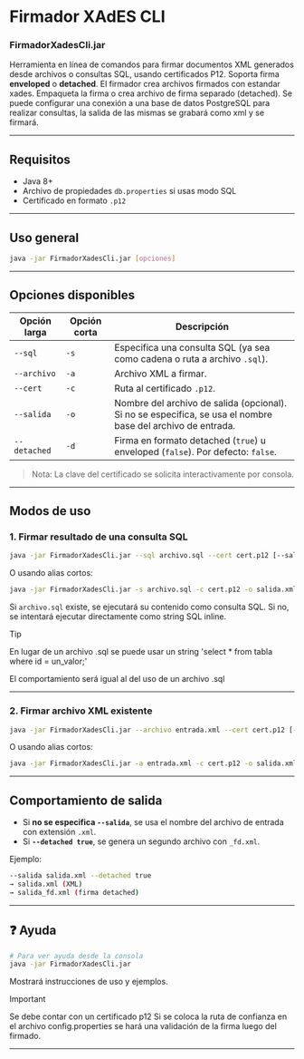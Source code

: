 # Firmador XAdES CLI
### FirmadorXadesCli.jar

Herramienta en línea de comandos para firmar documentos XML generados desde archivos o consultas SQL, usando certificados P12. Soporta firma **enveloped** o **detached**.
El firmador crea archivos firmados con estandar xades. Empaqueta la firma o crea archivo de firma separado (detached).
Se puede configurar una conexión a una base de datos PostgreSQL para realizar consultas, la salida de las mismas se grabará como xml y se firmará.

---

## Requisitos

- Java 8+
- Archivo de propiedades `db.properties` si usas modo SQL
- Certificado en formato `.p12`

---

## Uso general

```bash
java -jar FirmadorXadesCli.jar [opciones]
```

---

## Opciones disponibles

| Opción larga       | Opción corta | Descripción |
|--------------------|--------------|-------------|
| `--sql`	     | `-s`         | Especifica una consulta SQL (ya sea como cadena o ruta a archivo `.sql`). |
| `--archivo`        | `-a`         | Archivo XML a firmar. |
| `--cert`           | `-c`         | Ruta al certificado `.p12`. |
| `--salida`         | `-o`         | Nombre del archivo de salida (opcional). Si no se especifica, se usa el nombre base del archivo de entrada. |
| `--detached`       | `-d`         | Firma en formato detached (`true`) u enveloped (`false`). Por defecto: `false`. |

> Nota: La clave del certificado se solicita interactivamente por consola.

---

## Modos de uso

### 1. Firmar resultado de una consulta SQL

```bash
java -jar FirmadorXadesCli.jar --sql archivo.sql --cert cert.p12 [--salida salida.xml] [--detached true|false]
```

O usando alias cortos:
```bash
java -jar FirmadorXadesCli.jar -s archivo.sql -c cert.p12 -o salida.xml -d true
```

Si `archivo.sql` existe, se ejecutará su contenido como consulta SQL. 
Si no, se intentará ejecutar directamente como string SQL inline.

> [!TIP]
> En lugar de un archivo .sql se puede usar un string 'select * from tabla where id = un_valor;'
> 
> El comportamiento será igual al del uso de un archivo .sql

---

### 2. Firmar archivo XML existente

```bash
java -jar FirmadorXadesCli.jar --archivo entrada.xml --cert cert.p12 [--salida salida.xml] [--detached true|false]
```

O usando alias cortos:
```bash
java -jar FirmadorXadesCli.jar -a entrada.xml -c cert.p12 -o salida.xml -d true
```

---

## Comportamiento de salida

- Si **no se especifica `--salida`**, se usa el nombre del archivo de entrada con extensión `.xml`.
- Si **`--detached true`**, se genera un segundo archivo con `_fd.xml`.

Ejemplo:
```bash
--salida salida.xml --detached true
→ salida.xml (XML)
→ salida_fd.xml (firma detached)
```

---

## ❓ Ayuda

```bash
# Para ver ayuda desde la consola
java -jar FirmadorXadesCli.jar
```

Mostrará instrucciones de uso y ejemplos.

> [!IMPORTANT]
> Se debe contar con un certificado p12
> Si se coloca la ruta de confianza en el archivo config.properties se hará una validación de la firma luego del firmado.

---

